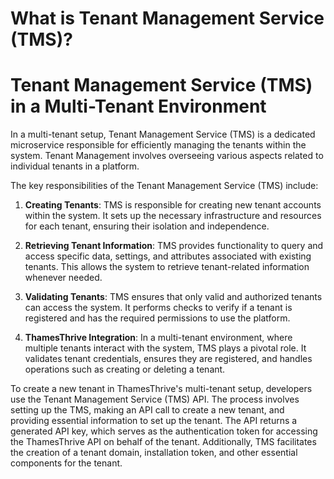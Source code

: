# What is Tenant Management Service (TMS)?

# Tenant Management Service (TMS) in a Multi-Tenant Environment

In a multi-tenant setup, Tenant Management Service (TMS) is a dedicated microservice responsible for efficiently
managing the tenants within the system. Tenant Management involves overseeing various aspects related to individual
tenants in a platform.

The key responsibilities of the Tenant Management Service (TMS) include:

1. **Creating Tenants**: TMS is responsible for creating new tenant accounts within the system. It sets up the necessary
   infrastructure and resources for each tenant, ensuring their isolation and independence.

2. **Retrieving Tenant Information**: TMS provides functionality to query and access specific data, settings, and
   attributes associated with existing tenants. This allows the system to retrieve tenant-related information whenever
   needed.

3. **Validating Tenants**: TMS ensures that only valid and authorized tenants can access the system. It performs checks
   to verify if a tenant is registered and has the required permissions to use the platform.

4. **ThamesThrive Integration**: In a multi-tenant environment, where multiple tenants interact with the
   system, TMS plays a pivotal role. It validates tenant credentials, ensures they are registered, and handles
   operations such as creating or deleting a tenant.

To create a new tenant in ThamesThrive's multi-tenant setup, developers use the Tenant Management Service (TMS) API. The
process involves setting up the TMS, making an API call to create a new tenant, and providing essential information to
set up the tenant. The API returns a generated API key, which serves as the authentication token for accessing the
ThamesThrive API on behalf of the tenant. Additionally, TMS facilitates the creation of a tenant domain, installation token,
and other essential components for the tenant.
